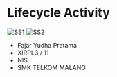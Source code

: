 # Lifecycle Activity
 
 ![SS1](https://s14.postimg.org/755n9d0ip/Screenshot_2016_10_10_06_26_52.png)
 ![SS2](https://s14.postimg.org/vzp53flcx/Screenshot_2016_10_10_06_29_46.png)
 
 - Fajar Yudha Pratama
 - XIRPL3 / 11
 - NIS :
 - SMK TELKOM MALANG
